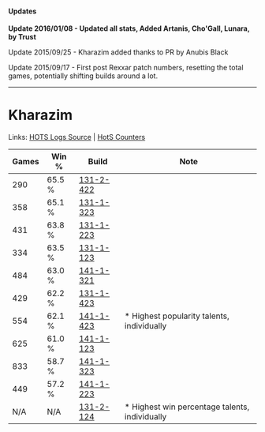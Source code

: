 #### Updates
**Update 2016/01/08 - Updated all stats, Added Artanis, Cho'Gall, Lunara, by Trust**

Update 2015/09/25 - Kharazim added thanks to PR by Anubis Black

Update 2015/09/17 - First post Rexxar patch numbers, resetting the total games, potentially shifting builds around a lot.

***

# Kharazim

Links: [HOTS Logs Source](https://www.hotslogs.com/Sitewide/HeroDetails?Hero=Kharazim) | [HotS Counters](http://hotscounters.com/#/hero/Kharazim)

Games  | Win %  | Build     | Note
-----  | -----  | -----     | ----
290    | 65.5 % | [131-2-422](http://www.heroesfire.com/hots/talent-calculator/kharazim#h9qc) | 
358    | 65.1 % | [131-1-323](http://www.heroesfire.com/hots/talent-calculator/kharazim#h9ZR) | 
431    | 63.8 % | [131-1-223](http://www.heroesfire.com/hots/talent-calculator/kharazim#h9Xt) | 
334    | 63.5 % | [131-1-123](http://www.heroesfire.com/hots/talent-calculator/kharazim#h9WJ) | 
484    | 63.0 % | [141-1-321](http://www.heroesfire.com/hots/talent-calculator/kharazim#hXzv) | 
429    | 62.2 % | [131-1-423](http://www.heroesfire.com/hots/talent-calculator/kharazim#h9a_) | 
554    | 62.1 % | [141-1-423](http://www.heroesfire.com/hots/talent-calculator/kharazim#hX_V) | * Highest popularity talents, individually
625    | 61.0 % | [141-1-123](http://www.heroesfire.com/hots/talent-calculator/kharazim#hXwp) | 
833    | 58.7 % | [141-1-323](http://www.heroesfire.com/hots/talent-calculator/kharazim#hXzx) | 
449    | 57.2 % | [141-1-223](http://www.heroesfire.com/hots/talent-calculator/kharazim#hXyN) | 
N/A    | N/A    | [131-2-124](http://www.heroesfire.com/hots/talent-calculator/kharazim#h9ly) | * Highest win percentage talents, individually
